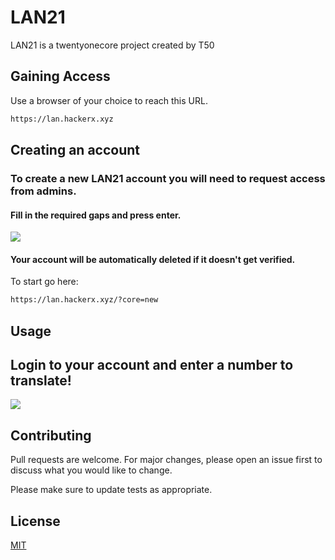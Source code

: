 # LAN21

LAN21 is a twentyonecore project created by T50

## Gaining Access

Use a browser of your choice to reach this URL.

```bash
https://lan.hackerx.xyz
```

## Creating an account

###  To create a new LAN21 account you will need to request access from admins.
#### Fill in the required gaps and press enter.
<img src="/assets/readme/register.gif?raw=true">

#### Your account will be automatically deleted if it doesn't get verified. 
To start go here:
```bash
https://lan.hackerx.xyz/?core=new
```
## Usage

Login to your account and enter a number to translate!
---
<img src="/assets/readme/lan21.gif?raw=true">

## Contributing
Pull requests are welcome. For major changes, please open an issue first to discuss what you would like to change.

Please make sure to update tests as appropriate.

## License
[MIT](https://choosealicense.com/licenses/mit/)